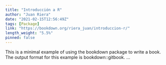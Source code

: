 ```yaml
---
title: "Introducción a R"
author: "Juan Riera"
date: "2021-02-15T12:56:49Z"
tags: [Package]
link: "https://bookdown.org/riera_juan/introduccion-r/"
length_weight: "5.5%"
pinned: false
---
```


This is a minimal example of using the bookdown package to write a book. The output format for this example is bookdown::gitbook. ...
